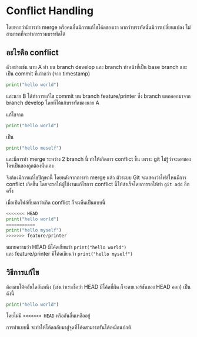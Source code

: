 # Conflict Handling
โดยหากว่ามีการทำ merge หรือคนอื่นมีการแก้ไขโค้ดของเรา หากว่าบรรทัดนั้นมีการเปลี่ยนแปลง ไม่สามารถที่จะทำการรวมบรรทัดได้

## อะไรคือ conflict
ดัวอย่างเช่น
นาย A ทำ บน branch develop และ branch ทำหน้าที่เป็น base branch และเป็น commit ที่เก่ากว่า (จาก timestamp)
```python
print("hello world")
```

และนาย B ได้ทำการแก้ไข commit บน branch feature/printer ซึ่ง branch แตกออกมาจาก branch develop โดยที่ได้แก้บรรทัดของนาย A

แก้ไขจาก
```python
print("hello world")
```

เป็น
```python
print("hello meself")
```

และมีการทำ merge ระหว่าง 2 branch นี้
ทำให้เกิดการ conflict ขื้น เพราะ git ไม่รู้ว่าจะเอาของใครเป็นของถูกต้องนั่นเอง

จึงต้องมีการแก้ไขปัญหานี้ โดยหลังจากการทำ merge แล้ว ตัวระบบ Git จะแสดงว่าไฟล์ไหนมีการ conflict เกิดขึ้น โดยจะรอให้ผู้ใช้งานแก้ไขการ conflict นี้ให้สำเร็จโดยการรอให้ทำ `git add` อีกครั้ง

เมื่อเปิดไฟล์ที่บอกว่าเกิด conflict ก็จะเห็นเป็นแบบนี้

```python
<<<<<<< HEAD
print("hello world")
===========
print("hello myself")
>>>>>>> feature/printer
```

หมายความว่า HEAD มีโค้ดเขียนว่า `print("hello world")`<br>
และ feature/printer มีโค้ดเขียนว่า `print("hello myself")`

## วิธีการแก้ไข
ต้องลบโค้ดอันใดอันหนึง (เช่นว่าเราเชื่อว่า HEAD มีโค้ดที่ผิด ก็จะลบเวอร์ชันของ HEAD ออก)
เป็นดังนี้

```python
print("hello world")
```

โดยไม่มี `<<<<<<< HEAD` หรีออันอื่นเหลืออยู๋

การทำแบบนี้ จะทำให้โค้ดกลับมาสู่จุดที่โค้ดสามารถรันได้เหมือนปกติ
